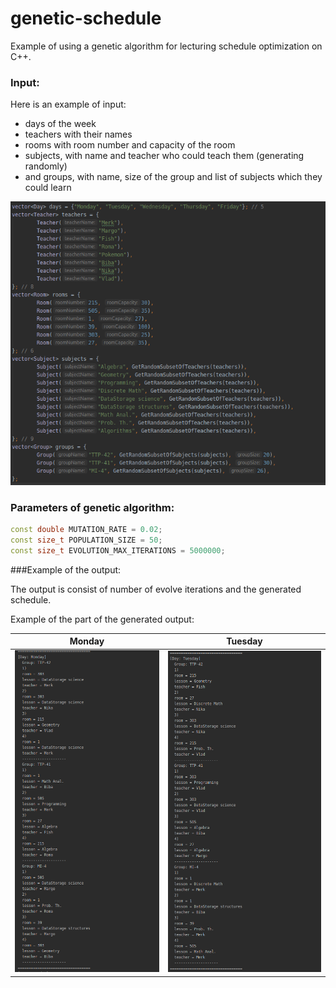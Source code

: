 # genetic-schedule
Example of using a genetic algorithm for lecturing schedule optimization on C++.

### Input:
Here is an example of input:
- days of the week
- teachers with their names
- rooms with room number and capacity of the room
- subjects, with name and teacher who could teach them (generating randomly)
- and groups, with name, size of the group and list of subjects which they could learn

![](images/input.png)

### Parameters of genetic algorithm:
```cpp
const double MUTATION_RATE = 0.02;
const size_t POPULATION_SIZE = 50;
const size_t EVOLUTION_MAX_ITERATIONS = 5000000;
```

###Example of the output:

The output is consist of number of evolve iterations and the generated schedule.

Example of the part of the generated output:

Monday                        |  Tuesday
:----------------------------:|:---------------------------------:
![](images/monday_output.png) |  ![](images/tuesday_output.png)

